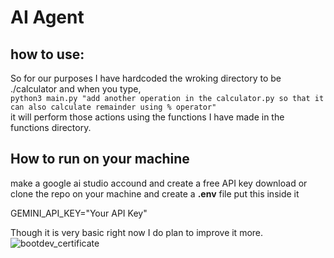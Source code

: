 # AI Agent

## how to use:
So for our purposes I have hardcoded the wroking directory to be ./calculator and when you type,<br>
```python3 main.py "add another operation in the calculator.py so that it can also calculate remainder using % operator"```<br>
it will perform those actions using the functions I have made in the functions directory.

## How to run on your machine
make a google ai studio accound and create a free API key
download or clone the repo on your machine and create a <b>.env</b> file put this inside it<br>

GEMINI_API_KEY="Your API Key"<br>

Though it is very basic right now I do plan to improve it more.
![bootdev_certificate](https://github.com/user-attachments/assets/0818d7a4-6cfe-4d6e-a5e8-2f347c8f4d3c)

